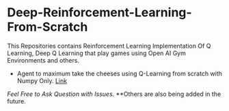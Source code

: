 # Deep-Reinforcement-Learning-From-Scratch
This Repositories contains Reinforcement Learning Implementation Of Q Learning, Deep Q Learning that play games using Open AI Gym Environments and others.

* Agent to maximum take the cheeses using Q-Learning from scratch with Numpy Only. [Link](https://github.com/sushant097/Deep-Reinforcement-Learning-From-Scratch/blob/master/QLearning/CheeseAgentQlearning_ScratchWithNumpy.ipynb)



*Feel Free to Ask Question with Issues.*
**Others are also being added in the future.
